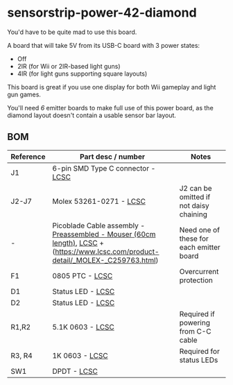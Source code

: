 # sensorstrip-power-42-diamond

You'd have to be quite mad to use this board.

A board that will take 5V from its USB-C board with 3 power states:

- Off
- 2IR (for Wii or 2IR-based light guns)
- 4IR (for light guns supporting square layouts)

This board is great if you use one display for both Wii gameplay and light gun games.

You'll need *6* emitter boards to make full use of this power board, as the diamond layout doesn't contain a usable sensor bar layout.

## BOM

| Reference | Part desc / number | Notes |
|----------|-------------|-------|
| J1 | 6-pin SMD Type C connector - [LCSC](https://lcsc.com/product-detail/USB-Connectors_DEALON-USB-TYPE-C-007_C2927027.html) |  |
| J2-J7 | Molex 53261-0271  - [LCSC](https://www.lcsc.com/product-detail/Wire-To-Board-Wire-To-Wire-Connector_MOLEX-532610271_C189700.html) | J2 can be omitted if not daisy chaining |
| - | Picoblade Cable assembly - [Preassembled - Mouser (60cm length)](https://www.mouser.co.uk/ProductDetail/Molex/15134-0206?qs=F%2F1Z9SgJL%252BXkfyBT%252BHsQcw%3D%3D), [LCSC](https://www.lcsc.com/product-detail/_MOLEX-_C293613.html) + (https://www.lcsc.com/product-detail/_MOLEX-_C259763.html) | Need one of these for each emitter board |
| F1 | 0805 PTC - [LCSC](https://www.lcsc.com/product-detail/_Murata-Electronics-_C184863.html) | Overcurrent protection |
| D1 | Status LED - [LCSC](https://www.lcsc.com/product-detail/Light-Emitting-Diodes-LED_Everlight-Elec-19-217-GHC-YR1S2-3T_C72043.html) | |
| D2 | Status LED - [LCSC](https://www.lcsc.com/product-detail/Light-Emitting-Diodes-LED_BrtLed-Bright-LED-Elec-BL-HKC36G-AV-TRB_C165981.html) | |
| R1,R2 | 5.1K 0603 - [LCSC](https://lcsc.com/product-detail/Chip-Resistor-Surface-Mount_PANASONIC-ERJ3EKF5101V_C123727.html) | Required if powering from C-C cable |
| R3, R4 | 1K 0603 - [LCSC](https://www.lcsc.com/product-detail/Chip-Resistor-Surface-Mount_YAGEO-RC0603FR-071KL_C22548.html) | Required for status LEDs |
| SW1 | DPDT - [LCSC](https://www.lcsc.com/product-detail/Slide-Switches_Korean-Hroparts-Elec-K3-2336S-F1_C223869.html) | |